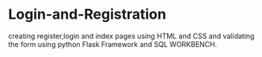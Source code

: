 # Login-and-Registration
creating register,login and index pages using HTML and CSS and validating the form using python Flask Framework and SQL WORKBENCH.
